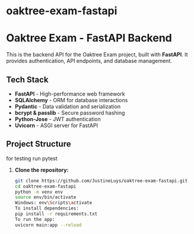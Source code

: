 # oaktree-exam-fastapi

# Oaktree Exam - FastAPI Backend

This is the backend API for the Oaktree Exam project, built with **FastAPI**. It provides authentication, API endpoints, and database management.

## Tech Stack

- **FastAPI** - High-performance web framework
- **SQLAlchemy** - ORM for database interactions
- **Pydantic** - Data validation and serialization
- **bcrypt & passlib** - Secure password hashing
- **Python-Jose** - JWT authentication
- **Uvicorn** - ASGI server for FastAPI

## Project Structure

for testing
run pytest

1. **Clone the repository:**
   ```bash
   git clone https://github.com/JustineLuys/oaktree-exam-fastapi.git
   cd oaktree-exam-fastapi
   python -m venv env
   source env/bin/activate
   Windows: env\Scripts\activate
   To install dependencies:
   pip install -r requirements.txt
   To run the app:
   uvicorn main:app --reload
